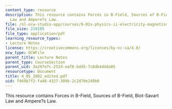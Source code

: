 ```yaml
---
content_type: resource
description: This resource contains Forces in B-Field, Sources of B-Field, Biot-Savart
  Law and Ampere?s Law.
file: /ol-ocw-studio-app/courses/8-02x-physics-ii-electricity-magnetism-with-an-experimental-focus-spring-2005/f469b7f2fa484327309b2c2d70e249b0_4_05_2002_edited.pdf
file_size: 219105
file_type: application/pdf
learning_resource_types:
- Lecture Notes
license: https://creativecommons.org/licenses/by-nc-sa/4.0/
ocw_type: OCWFile
parent_title: Lecture Notes
parent_type: CourseSection
parent_uid: 3a297e7c-252d-eaf8-bdd5-7c8db4ddda05
resourcetype: Document
title: 4_05_2002_edited.pdf
uid: f469b7f2-fa48-4327-309b-2c2d70e249b0
---
```

This resource contains Forces in B-Field, Sources of B-Field, Biot-Savart Law and Ampere?s Law.
